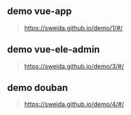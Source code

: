 ## demo vue-app
> https://sweida.github.io/demo/1/#/


## demo vue-ele-admin
> https://sweida.github.io/demo/3/#/

## demo douban
> https://sweida.github.io/demo/4/#/
